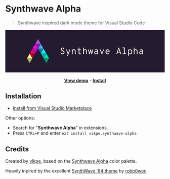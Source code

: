 # Synthwave Alpha
> Synthwave inspired dark mode theme for Visual Studio Code

<div align=center>

![Synthwave Alpha](https://raw.githubusercontent.com/vikpe/synthwave-alpha/main/.github/assets/synthwave_alpha_logo.png)

[**View demo**](https://vscode.dev/editor/theme/vikpe.synthwave-alpha)  -  [**Install**](https://marketplace.visualstudio.com/items?itemName=vikpe.synthwave-alpha)

</div>

## Installation
* [Install from Visual Studio Marketplace](https://marketplace.visualstudio.com/items?itemName=vikpe.synthwave-alpha)

Other options:
* Search for "**Synthwave Alpha**" in extensions.
* Press `CTRL+P` and enter `ext install vikpe.synthwave-alpha`

## Credits
Created by [vikpe](https://github.com/vikpe), based on the [Synthwave Alpha](https://github.com/vikpe/synthwave-alpha/) color palette.

Heavily inpired by the excellent [SynthWave '84 theme](https://github.com/robb0wen/synthwave-vscode) by [robb0wen](https://github.com/robb0wen)
